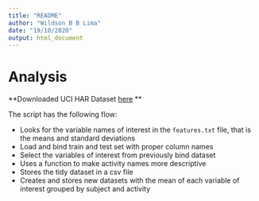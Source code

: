 ```yaml
---
title: "README"
author: "Wildson B B Lima"
date: "19/10/2020"
output: html_document
---
```


Analysis
====
**Downloaded UCI HAR Dataset [here](https://d396qusza40orc.cloudfront.net/getdata%2Fprojectfiles%2FUCI%20HAR%20Dataset.zip) **   

The script has the following flow:  

* Looks for the variable names of interest in the `features.txt` file, that is the means and standard deviations   
* Load and bind train and test set with proper column names  
* Select the variables of interest from previously bind dataset
* Uses a function to make activity names more descriptive  
* Stores the tidy dataset in a csv file  
* Creates and stores new datasets with the mean of each variable of interest grouped by subject and activity
